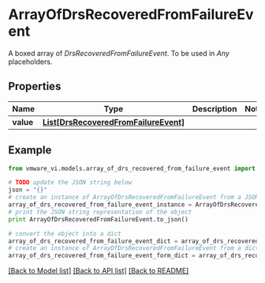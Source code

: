 # ArrayOfDrsRecoveredFromFailureEvent

A boxed array of *DrsRecoveredFromFailureEvent*. To be used in *Any* placeholders. 

## Properties
Name | Type | Description | Notes
------------ | ------------- | ------------- | -------------
**value** | [**List[DrsRecoveredFromFailureEvent]**](DrsRecoveredFromFailureEvent.md) |  | 

## Example

```python
from vmware_vi.models.array_of_drs_recovered_from_failure_event import ArrayOfDrsRecoveredFromFailureEvent

# TODO update the JSON string below
json = "{}"
# create an instance of ArrayOfDrsRecoveredFromFailureEvent from a JSON string
array_of_drs_recovered_from_failure_event_instance = ArrayOfDrsRecoveredFromFailureEvent.from_json(json)
# print the JSON string representation of the object
print ArrayOfDrsRecoveredFromFailureEvent.to_json()

# convert the object into a dict
array_of_drs_recovered_from_failure_event_dict = array_of_drs_recovered_from_failure_event_instance.to_dict()
# create an instance of ArrayOfDrsRecoveredFromFailureEvent from a dict
array_of_drs_recovered_from_failure_event_form_dict = array_of_drs_recovered_from_failure_event.from_dict(array_of_drs_recovered_from_failure_event_dict)
```
[[Back to Model list]](../README.md#documentation-for-models) [[Back to API list]](../README.md#documentation-for-api-endpoints) [[Back to README]](../README.md)


